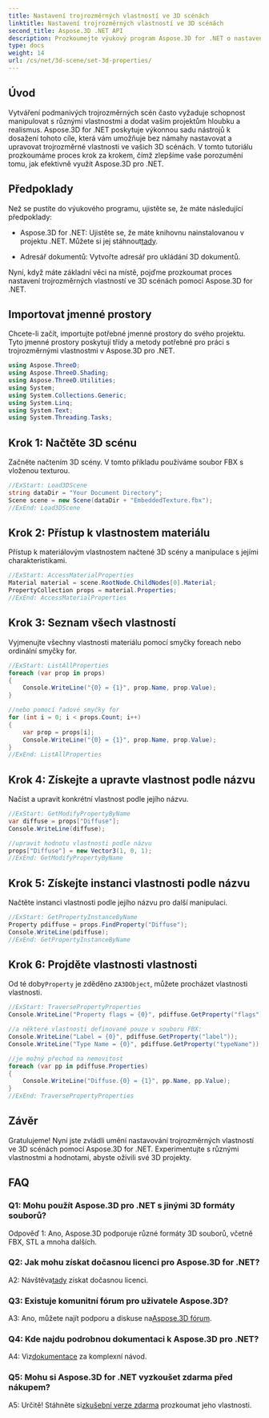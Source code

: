 ```yaml
---
title: Nastavení trojrozměrných vlastností ve 3D scénách
linktitle: Nastavení trojrozměrných vlastností ve 3D scénách
second_title: Aspose.3D .NET API
description: Prozkoumejte výukový program Aspose.3D for .NET o nastavení 3D vlastností. Naučte se krok za krokem s příklady kódu. Zvyšte své dovednosti v oblasti manipulace s 3D scénou.
type: docs
weight: 14
url: /cs/net/3d-scene/set-3d-properties/
---
```

## Úvod

Vytváření podmanivých trojrozměrných scén často vyžaduje schopnost manipulovat s různými vlastnostmi a dodat vašim projektům hloubku a realismus. Aspose.3D for .NET poskytuje výkonnou sadu nástrojů k dosažení tohoto cíle, která vám umožňuje bez námahy nastavovat a upravovat trojrozměrné vlastnosti ve vašich 3D scénách. V tomto tutoriálu prozkoumáme proces krok za krokem, čímž zlepšíme vaše porozumění tomu, jak efektivně využít Aspose.3D pro .NET.

## Předpoklady

Než se pustíte do výukového programu, ujistěte se, že máte následující předpoklady:

-  Aspose.3D for .NET: Ujistěte se, že máte knihovnu nainstalovanou v projektu .NET. Můžete si jej stáhnout[tady](https://releases.aspose.com/3d/net/).

- Adresář dokumentů: Vytvořte adresář pro ukládání 3D dokumentů.

Nyní, když máte základní věci na místě, pojďme prozkoumat proces nastavení trojrozměrných vlastností ve 3D scénách pomocí Aspose.3D for .NET.

## Importovat jmenné prostory

Chcete-li začít, importujte potřebné jmenné prostory do svého projektu. Tyto jmenné prostory poskytují třídy a metody potřebné pro práci s trojrozměrnými vlastnostmi v Aspose.3D pro .NET.

```csharp
using Aspose.ThreeD;
using Aspose.ThreeD.Shading;
using Aspose.ThreeD.Utilities;
using System;
using System.Collections.Generic;
using System.Linq;
using System.Text;
using System.Threading.Tasks;
```

## Krok 1: Načtěte 3D scénu

Začněte načtením 3D scény. V tomto příkladu používáme soubor FBX s vloženou texturou.

```csharp
//ExStart: Load3DScene
string dataDir = "Your Document Directory";
Scene scene = new Scene(dataDir + "EmbeddedTexture.fbx");
//ExEnd: Load3DScene
```

## Krok 2: Přístup k vlastnostem materiálu

Přístup k materiálovým vlastnostem načtené 3D scény a manipulace s jejími charakteristikami.

```csharp
//ExStart: AccessMaterialProperties
Material material = scene.RootNode.ChildNodes[0].Material;
PropertyCollection props = material.Properties;
//ExEnd: AccessMaterialProperties
```

## Krok 3: Seznam všech vlastností

Vyjmenujte všechny vlastnosti materiálu pomocí smyčky foreach nebo ordinální smyčky for.

```csharp
//ExStart: ListAllProperties
foreach (var prop in props)
{
    Console.WriteLine("{0} = {1}", prop.Name, prop.Value);
}

//nebo pomocí řadové smyčky for
for (int i = 0; i < props.Count; i++)
{
    var prop = props[i];
    Console.WriteLine("{0} = {1}", prop.Name, prop.Value);
}
//ExEnd: ListAllProperties
```

## Krok 4: Získejte a upravte vlastnost podle názvu

Načíst a upravit konkrétní vlastnost podle jejího názvu.

```csharp
//ExStart: GetModifyPropertyByName
var diffuse = props["Diffuse"];
Console.WriteLine(diffuse);

//upravit hodnotu vlastnosti podle názvu
props["Diffuse"] = new Vector3(1, 0, 1);
//ExEnd: GetModifyPropertyByName
```

## Krok 5: Získejte instanci vlastnosti podle názvu

Načtěte instanci vlastnosti podle jejího názvu pro další manipulaci.

```csharp
//ExStart: GetPropertyInstanceByName
Property pdiffuse = props.FindProperty("Diffuse");
Console.WriteLine(pdiffuse);
//ExEnd: GetPropertyInstanceByName
```

## Krok 6: Projděte vlastnosti vlastnosti

 Od té doby`Property` je zděděno z`A3DObject`, můžete procházet vlastnosti vlastnosti.

```csharp
//ExStart: TraversePropertyProperties
Console.WriteLine("Property flags = {0}", pdiffuse.GetProperty("flags"));

//a některé vlastnosti definované pouze v souboru FBX:
Console.WriteLine("Label = {0}", pdiffuse.GetProperty("label"));
Console.WriteLine("Type Name = {0}", pdiffuse.GetProperty("typeName"));

//je možný přechod na nemovitost
foreach (var pp in pdiffuse.Properties)
{
    Console.WriteLine("Diffuse.{0} = {1}", pp.Name, pp.Value);
}
//ExEnd: TraversePropertyProperties
```

## Závěr

Gratulujeme! Nyní jste zvládli umění nastavování trojrozměrných vlastností ve 3D scénách pomocí Aspose.3D for .NET. Experimentujte s různými vlastnostmi a hodnotami, abyste oživili své 3D projekty.

## FAQ

### Q1: Mohu použít Aspose.3D pro .NET s jinými 3D formáty souborů?

Odpověď 1: Ano, Aspose.3D podporuje různé formáty 3D souborů, včetně FBX, STL a mnoha dalších.

### Q2: Jak mohu získat dočasnou licenci pro Aspose.3D for .NET?

 A2: Návštěva[tady](https://purchase.aspose.com/temporary-license/) získat dočasnou licenci.

### Q3: Existuje komunitní fórum pro uživatele Aspose.3D?

 A3: Ano, můžete najít podporu a diskuse na[Aspose.3D fórum](https://forum.aspose.com/c/3d/18).

### Q4: Kde najdu podrobnou dokumentaci k Aspose.3D pro .NET?

 A4: Viz[dokumentace](https://reference.aspose.com/3d/net/) za komplexní návod.

### Q5: Mohu si Aspose.3D for .NET vyzkoušet zdarma před nákupem?

 A5: Určitě! Stáhněte si[zkušební verze zdarma](https://releases.aspose.com/) prozkoumat jeho vlastnosti.
